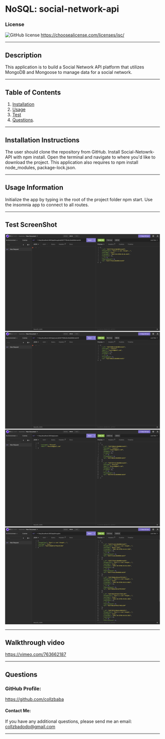# NoSQL: social-network-api
 ### License
  ![GitHub license](https://img.shields.io/badge/license-ISC-blue.svg)
  https://choosealicense.com/licenses/isc/
  ***

## Description
This application is to build a Social Network API platform that utilizes MongoDB and Mongoose to manage data for a social network.
***

## Table of Contents
1. [Installation](#installation)
2. [Usage](#usage)
3. [Test](#test)
4. [Questions](#questions).
***

## Installation Instructions

The user should clone the repository from GitHub. Install Social-Netowrk-API with npm install. Open the terminal and navigate to where you'd like to download the project. This application also requires to npm install node_modules, package-lock.json.
***


## Usage Information

Initialize the app by typing in the root of the project folder npm start. Use the insomnia app to connect to all routes. 
***

## Test ScreenShot
![ScreenShot](/assets/get-routes-to-return-a-single-thoughts.png)
![screenShot](/assets/get-routes-to-return-a-single-user.png)
![screenShot](/assets/get-routes-to-return-all-users.png)
![screenShot](/assets/get-routes-to-return-all-thoughts.png)
***

## Walkthrough video
https://vimeo.com/763662187
****

## Questions
### GitHub Profile:
https://github.com/collzbaba

#### Contact Me:
If you have any additional questions, please send me an email: collzbadodo@gmail.com
***
